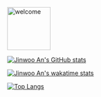 <img align="center" src="https://media.giphy.com/media/bcKmIWkUMCjVm/giphy.gif" alt="welcome" height="100"/>

[![Jinwoo An's GitHub stats](https://github-readme-stats.vercel.app/api?username=zigzinu&show_icons=true&theme=dracula)](https://github-readme-stats.vercel.app/api?username=zigzinu&show_icons=true&theme=dracula)

[![Jinwoo An's wakatime stats](https://github-readme-stats.vercel.app/api/wakatime?username=zigzinu)](https://github-readme-stats.vercel.app/api/wakatime?username=zigzinu)

[![Top Langs](https://github-readme-stats.vercel.app/api/top-langs/?username=zigzinu&layout=compact)](https://github-readme-stats.vercel.app/api/top-langs/?username=zigzinu&layout=compact)

<!--
Readme Card Guide
https://github.com/anuraghazra/github-readme-stats

[![Readme Card](https://github-readme-stats.vercel.app/api/pin/?username=zigzinu&repo=til)](https://github.com/anuraghazra/github-readme-stats)

**zigzinu/zigzinu** is a ✨ _special_ ✨ repository because its `README.md` (this file) appears on your GitHub profile.

Here are some ideas to get you started:

- 🔭 I’m currently working on ...
- 🌱 I’m currently learning ...
- 👯 I’m looking to collaborate on ...
- 🤔 I’m looking for help with ...
- 💬 Ask me about ...
- 📫 How to reach me: ...
- 😄 Pronouns: ...
- ⚡ Fun fact: ...
-->
